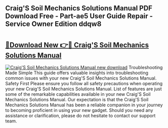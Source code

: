 ## Craig'S Soil Mechanics Solutions Manual PDF Download Free - Part-ae5 User Guide Repair - Service Owner Edition ddqw8

# <h2><a href="http://cf12.oget.top/?id=Craig%27S+Soil+Mechanics+Solutions+Manual">🔗Download New 👉🔴 Craig'S Soil Mechanics Solutions Manual</a></h2>

[![Craig'S Soil Mechanics Solutions Manual new download](https://i.imgur.com/5g1atiW.png)](http://cf12.oget.top/?id=Craig%27S+Soil+Mechanics+Solutions+Manual)
Troubleshooting Made Simple This guide offers valuable insights into troubleshooting common issues with your new Craig'S Soil Mechanics Solutions Manual. Safety First Please ensure you follow all safety precautions when operating your new Craig'S Soil Mechanics Solutions Manual. List of features are just some of the remarkable capabilities available in your new Craig'S Soil Mechanics Solutions Manual. Our expectation is that the Craig'S Soil Mechanics Solutions Manual has been a reliable companion in your journey to becoming proficient in using your new gadget. Should you need any assistance or clarification, please do not hesitate to contact our support team.
